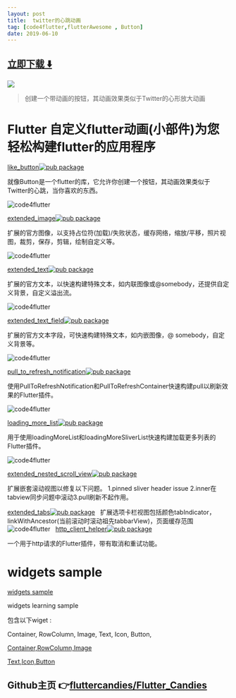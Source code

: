```yaml
---
layout: post
title:  twitter的心跳动画
tag: [code4flutter,flutterAwesome , Button]
date: 2019-06-10
---
```


 


## [立即下载 ️⬇️ ](https://codeload.github.com/fluttercandies/Flutter_Candies/zip/master) 


 
![](https://flutterawesome.com/content/images/2019/06/like_button.gif?raw=true)
 
>
> 创建一个带动画的按钮，其动画效果类似于Twitter的心形放大动画 
>

 
# Flutter 自定义flutter动画(小部件)为您轻松构建flutter的应用程序

[like_button![pub package](https://img.shields.io/pub/v/like_button.svg)](https://pub.dartlang.org/packages/like_button)

就像Button是一个flutter的库，它允许你创建一个按钮，其动画效果类似于Twitter的心跳，当你喜欢的东西。

![code4flutter](https://github.com/fluttercandies/Flutter_Candies/blob/master/gif/like_button/like_button.gif?raw=true)

[extended_image![pub package](https://img.shields.io/pub/v/extended_image.svg)](https://pub.dartlang.org/packages/extended_image)

扩展的官方图像，以支持占位符(加载)/失败状态，缓存网络，缩放/平移，照片视图，裁剪，保存，剪辑，绘制自定义等。

![code4flutter](https://github.com/fluttercandies/Flutter_Candies/blob/master/gif/extended_image/zoom.gif?raw=true)

[extended_text![pub package](https://img.shields.io/pub/v/extended_text.svg)](https://pub.dartlang.org/packages/extended_text)

扩展的官方文本，以快速构建特殊文本，如内联图像或@somebody，还提供自定义背景，自定义溢出流。

![code4flutter](https://github.com/fluttercandies/Flutter_Candies/blob/master/gif/extended_text/special_text.jpg?raw=true)

[extended_text_field![pub package](https://img.shields.io/pub/v/extended_text_field.svg?raw=true)](https://pub.dartlang.org/packages/extended_text_field)

扩展的官方文本字段，可快速构建特殊文本，如内嵌图像，@ somebody，自定义背景等。

![code4flutter](https://github.com/fluttercandies/Flutter_Candies/blob/master/gif/extended_text_field/extended_text_field.gif?raw=true)

[pull_to_refresh_notification![pub package](https://img.shields.io/pub/v/pull_to_refresh_notification.svg)](https://pub.dartlang.org/packages/pull_to_refresh_notification)

使用PullToRefreshNotification和PullToRefreshContainer快速构建pull以刷新效果的Flutter插件。

![code4flutter](https://github.com/fluttercandies/Flutter_Candies/blob/master/gif/pull_to_refresh/header.gif?raw=true)

[loading_more_list![pub package](https://img.shields.io/pub/v/loading_more_list.svg)](https://pub.dartlang.org/packages/loading_more_list)

用于使用loadingMoreList和loadingMoreSliverList快速构建加载更多列表的Flutter插件。

![code4flutter](https://github.com/fluttercandies/Flutter_Candies/blob/master/gif/loading_moe_list/listview.gif?raw=true)

[extended_nested_scroll_view![pub package](https://img.shields.io/pub/v/extended_nested_scroll_view.svg)](https://pub.dartlang.org/packages/extended_nested_scroll_view)

扩展嵌套滚动视图以修复以下问题。 1.pinned sliver header issue 2.inner在tabview同步问题中滚动3.pull刷新不起作用。

[extended_tabs![pub package](https://img.shields.io/pub/v/extended_tabs.svg)](https://pub.dartlang.org/packages/extended_tabs)
 
扩展选项卡栏视图包括颜色tabIndicator，linkWithAncestor(当前滚动时滚动祖先tabbarView)，页面缓存范围
 
![code4flutter](https://github.com/fluttercandies/Flutter_Candies/blob/master/gif/extended_tab/extended_tab.gif?raw=true)
 
[http_client_helper![pub package](https://img.shields.io/pub/v/http_client_helper.svg)](https://pub.dartlang.org/packages/http_client_helper)

一个用于http请求的Flutter插件，带有取消和重试功能。

# widgets sample

[widgets sample](https://github.com/zmtzawqlp/Flutter/tree/master/widgets_sample)

widgets learning sample

包含以下wiget :

  Container,
  RowColumn,
  Image,
  Text,
  Icon,
  Button,

[Container,RowColumn,Image](https://juejin.im/post/5bdfd278e51d45783a42bd3c)

[Text,Icon,Button](https://juejin.im/post/5bdfd9ee518825170b10151b)




## Github主页 👉[fluttercandies/Flutter_Candies](http://github.com/fluttercandies/Flutter_Candies)
